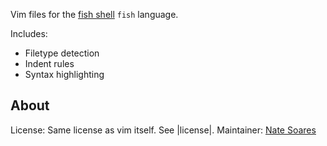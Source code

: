 Vim files for the [fish shell](http://ridiculousfish.com/shell/) `fish`
language.

Includes:

* Filetype detection
* Indent rules
* Syntax highlighting

## About ##

License: Same license as vim itself. See |license|.
Maintainer: [Nate Soares](http://so8r.es)

